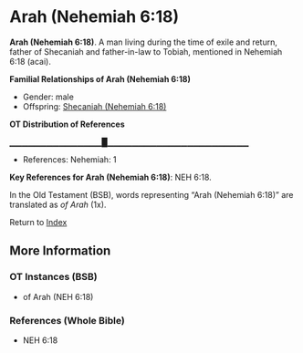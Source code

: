# Arah (Nehemiah 6:18)
**Arah (Nehemiah 6:18)**. 
A man living during the time of exile and return, father of Shecaniah and father-in-law to Tobiah, mentioned in Nehemiah 6:18 (acai). 




**Familial Relationships of Arah (Nehemiah 6:18)**


* Gender: male
* Offspring: [Shecaniah (Nehemiah 6:18)](Shecaniah.8.md)


**OT Distribution of References**

▁▁▁▁▁▁▁▁▁▁▁▁▁▁▁█▁▁▁▁▁▁▁▁▁▁▁▁▁▁▁▁▁▁▁▁▁▁▁
* References: Nehemiah: 1



**Key References for Arah (Nehemiah 6:18)**: 
NEH 6:18. 


In the Old Testament (BSB), words representing “Arah (Nehemiah 6:18)” are translated as 
*of Arah* (1x). 




Return to [Index](00-Index.md)

## More Information

### OT Instances (BSB)

* of Arah (NEH 6:18)



### References (Whole Bible)

* NEH 6:18



